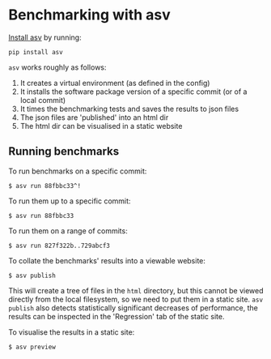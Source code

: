 # Benchmarking with asv
[Install asv](https://asv.readthedocs.io/en/stable/installing.html) by running:
```
pip install asv
```

`asv` works roughly as follows:
1. It creates a virtual environment (as defined in the config)
2. It installs the software package version of a specific commit (or of a local commit)
3. It times the benchmarking tests and saves the results to json files
4. The json files are 'published' into an html dir
5. The html dir can be visualised in a static website

## Running benchmarks
To run benchmarks on a specific commit:
```
$ asv run 88fbbc33^!
```

To run them up to a specific commit:
```
$ asv run 88fbbc33
```

To run them on a range of commits:
```
$ asv run 827f322b..729abcf3
```

To collate the benchmarks' results into a viewable website:
```
$ asv publish
```
This will create a tree of files in the `html` directory, but this cannot be viewed directly from the local filesystem, so we need to put them in a static site. `asv publish` also detects statistically significant decreases of performance, the results can be inspected in the 'Regression' tab of the static site.

To visualise the results in a static site:
```
$ asv preview
```
